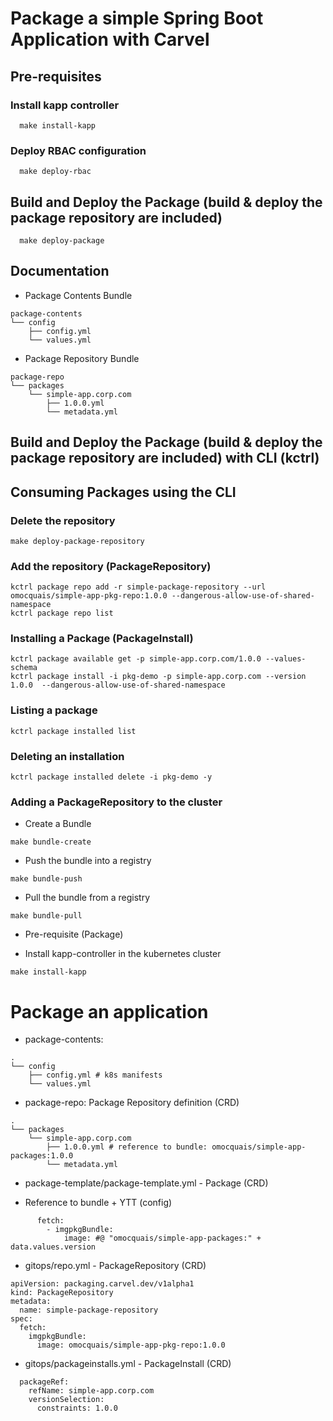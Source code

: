 # Package a simple Spring Boot Application with Carvel 

## Pre-requisites

### Install kapp controller

```shell
  make install-kapp
```

### Deploy RBAC configuration

```shell
  make deploy-rbac
```

## Build and Deploy the Package (build & deploy the package repository are included)

```shell
  make deploy-package
```

## Documentation

- Package Contents Bundle

```shell
package-contents
└── config
    ├── config.yml
    └── values.yml
```

- Package Repository Bundle

```shell
package-repo
└── packages
    └── simple-app.corp.com
        ├── 1.0.0.yml
        └── metadata.yml
```

## Build and Deploy the Package (build & deploy the package repository are included) with CLI (kctrl)

## Consuming Packages using the CLI

### Delete the repository

```shell
make deploy-package-repository
```

### Add the repository (PackageRepository)

```shell
kctrl package repo add -r simple-package-repository --url omocquais/simple-app-pkg-repo:1.0.0 --dangerous-allow-use-of-shared-namespace
kctrl package repo list
```

### Installing a Package (PackageInstall)

```shell
kctrl package available get -p simple-app.corp.com/1.0.0 --values-schema
kctrl package install -i pkg-demo -p simple-app.corp.com --version 1.0.0  --dangerous-allow-use-of-shared-namespace
```

### Listing a package

```shell
kctrl package installed list  
```

### Deleting an installation

```shell
kctrl package installed delete -i pkg-demo -y
```

### Adding a PackageRepository to the cluster

- Create a Bundle

```shell
make bundle-create
```

- Push the bundle into a registry

```shell
make bundle-push
```

- Pull the bundle from a registry

```shell
make bundle-pull
```

- Pre-requisite (Package)

- Install kapp-controller in the kubernetes cluster
```shell
make install-kapp
```

# Package an application

- package-contents: 

```shell
.
└── config
    ├── config.yml # k8s manifests 
    └── values.yml
```

- package-repo: Package Repository definition (CRD)

```shell
.
└── packages
    └── simple-app.corp.com
        ├── 1.0.0.yml # reference to bundle: omocquais/simple-app-packages:1.0.0 
        └── metadata.yml
```

- package-template/package-template.yml - Package (CRD)

- Reference to bundle + YTT (config)

```shell
      fetch:
        - imgpkgBundle:
            image: #@ "omocquais/simple-app-packages:" + data.values.version
```

- gitops/repo.yml - PackageRepository (CRD)

```shell
apiVersion: packaging.carvel.dev/v1alpha1
kind: PackageRepository
metadata:
  name: simple-package-repository
spec:
  fetch:
    imgpkgBundle:
      image: omocquais/simple-app-pkg-repo:1.0.0
```

- gitops/packageinstalls.yml - PackageInstall (CRD)

```shell
  packageRef:
    refName: simple-app.corp.com
    versionSelection:
      constraints: 1.0.0
```